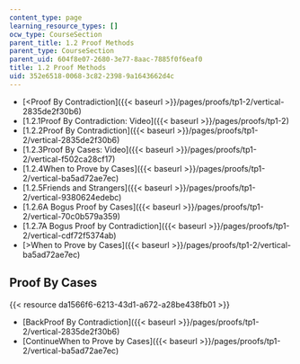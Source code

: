 ```yaml
---
content_type: page
learning_resource_types: []
ocw_type: CourseSection
parent_title: 1.2 Proof Methods
parent_type: CourseSection
parent_uid: 604f8e07-2680-3e77-8aac-7885f0f6eaf0
title: 1.2 Proof Methods
uid: 352e6518-0068-3c82-2398-9a1643662d4c
---
```


*   [\<Proof By Contradiction]({{< baseurl >}}/pages/proofs/tp1-2/vertical-2835de2f30b6)
*   [1.2.1Proof By Contradiction: Video]({{< baseurl >}}/pages/proofs/tp1-2)
*   [1.2.2Proof By Contradiction]({{< baseurl >}}/pages/proofs/tp1-2/vertical-2835de2f30b6)
*   [1.2.3Proof By Cases: Video]({{< baseurl >}}/pages/proofs/tp1-2/vertical-f502ca28cf17)
*   [1.2.4When to Prove by Cases]({{< baseurl >}}/pages/proofs/tp1-2/vertical-ba5ad72ae7ec)
*   [1.2.5Friends and Strangers]({{< baseurl >}}/pages/proofs/tp1-2/vertical-9380624edebc)
*   [1.2.6A Bogus Proof by Cases]({{< baseurl >}}/pages/proofs/tp1-2/vertical-70c0b579a359)
*   [1.2.7A Bogus Proof by Contradiction]({{< baseurl >}}/pages/proofs/tp1-2/vertical-cdf72f5374ab)
*   [\>When to Prove by Cases]({{< baseurl >}}/pages/proofs/tp1-2/vertical-ba5ad72ae7ec)

Proof By Cases
--------------

{{< resource da1566f6-6213-43d1-a672-a28be438fb01 >}}

*   [BackProof By Contradiction]({{< baseurl >}}/pages/proofs/tp1-2/vertical-2835de2f30b6)
*   [ContinueWhen to Prove by Cases]({{< baseurl >}}/pages/proofs/tp1-2/vertical-ba5ad72ae7ec)